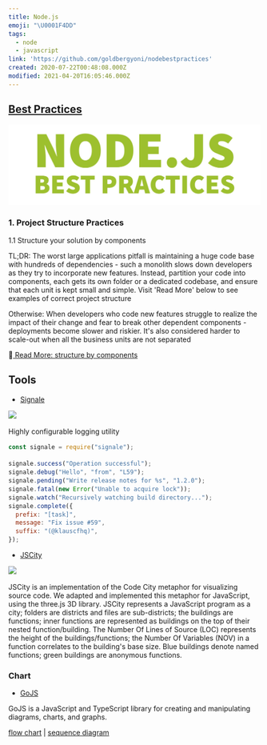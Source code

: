 ```yaml
---
title: Node.js
emoji: "\U0001F4DD"
tags:
  - node
  - javascript
link: 'https://github.com/goldbergyoni/nodebestpractices'
created: 2020-07-22T00:48:08.000Z
modified: 2021-04-20T16:05:46.000Z
---
```


## [Best Practices](https://github.com/goldbergyoni/nodebestpractices)

![](https://github.com/goldbergyoni/nodebestpractices/raw/master/assets/images/banner-2.jpg)

### 1. Project Structure Practices

1.1 Structure your solution by components

TL;DR: The worst large applications pitfall is maintaining a huge code base with hundreds of dependencies - such a monolith slows down developers as they try to incorporate new features. Instead, partition your code into components, each gets its own folder or a dedicated codebase, and ensure that each unit is kept small and simple. Visit 'Read More' below to see examples of correct project structure

Otherwise: When developers who code new features struggle to realize the impact of their change and fear to break other dependent components - deployments become slower and riskier. It's also considered harder to scale-out when all the business units are not separated

🔗[ Read More: structure by components](https://github.com/goldbergyoni/nodebestpractices/blob/master/sections/projectstructre/breakintcomponents.md)

## Tools

- [Signale](https://github.com/klaussinani/signale)

![](https://github.com/klaussinani/signale/blob/master/media/default-loggers.png)

Highly configurable logging utility

```js
const signale = require("signale");

signale.success("Operation successful");
signale.debug("Hello", "from", "L59");
signale.pending("Write release notes for %s", "1.2.0");
signale.fatal(new Error("Unable to acquire lock"));
signale.watch("Recursively watching build directory...");
signale.complete({
  prefix: "[task]",
  message: "Fix issue #59",
  suffix: "(@klauscfhq)",
});
```

- [JSCity](https://github.com/aserg-ufmg/JSCity)

![](https://raw.githubusercontent.com/aserg-ufmg/JSCity/gh-pages/cities/florajs.png)

JSCity is an implementation of the Code City metaphor for visualizing source code. We adapted and implemented this metaphor for JavaScript, using the three.js 3D library. JSCity represents a JavaScript program as a city; folders are districts and files are sub-districts; the buildings are functions; inner functions are represented as buildings on the top of their nested function/building. The Number Of Lines of Source (LOC) represents the height of the buildings/functions; the Number Of Variables (NOV) in a function correlates to the building's base size. Blue buildings denote named functions; green buildings are anonymous functions.

### Chart

- [GoJS](https://github.com/NorthwoodsSoftware/GoJS)

GoJS is a JavaScript and TypeScript library for creating and manipulating diagrams, charts, and graphs.

[flow chart](https://gojs.net/latest/samples/flowchart.html) | [sequence diagram](https://gojs.net/latest/samples/sequenceDiagram.html)
